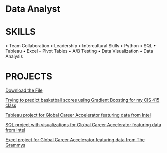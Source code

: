 # Data Analyst

# SKILLS

• Team Collaboration  • Leadership • Intercultural Skills 
• Python  • SQL   • Tableau   • Excel – Pivot Tables
• A/B Testing  • Data Visualization  • Data Analysis  

# PROJECTS 

<a href="https://onedrive.live.com/your-onedrive-link" target="_blank">Download the File</a>


<a href="https://1drv.ms/u/c/386de9cf4029a982/EUsZRydv2FJMqZvw2cX1Q1gBge4SGhLuYnEMTDdgbl7mhg?e=uRkhts" target="_blank">Trying to predict basketball scores using Gradient Boosting for my CIS 415 class</a>

<a href="https://1drv.ms/u/c/386de9cf4029a982/ESCBi1xQmplJi6XuXNdeVTwB4U-PVyMMg3KTpcsmB7nIKg?e=Huixp8" target="_blank">Tableau project for Global Career Accelerator featuring data from Intel</a> 

<a href="https://1drv.ms/b/c/386de9cf4029a982/EVj_YvLfkbxDoaAfFxeukgQBqBSLg-x45FxFZ_qVMUZ1Ew?e=h6erUA" target="_blank">SQL project with visualizations for Global Career Accelerator featuring data from Intel</a> 

<a href="https://1drv.ms/x/c/386de9cf4029a982/ETjmCO6TvIZFnRr7mbUndSsBM8_mAHgZbsN4eMcOSm0V9g?e=AWwXfn" target="_blank">Excel project for Global Career Accelerator featuring data from The Grammys</a> 
